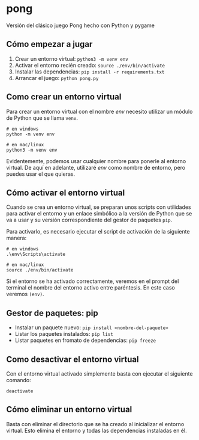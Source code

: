 # pong

Versión del clásico juego Pong hecho con Python y pygame

## Cómo empezar a jugar

1. Crear un entorno virtual: `python3 -m venv env`
2. Activar el entorno recién creado: `source ./env/bin/activate`
3. Instalar las dependencias: `pip install -r requirements.txt`
4. Arrancar el juego: `python pong.py`

## Como crear un entorno virtual

Para crear un entorno virtual con el nombre _env_ necesito utilizar
un módulo de Python que se llama `venv`.

```
# en windows
python -m venv env

# en mac/linux
python3 -m venv env
```

Evidentemente, podemos usar cualquier nombre para
ponerle al entorno virtual. De aquí en adelante,
utilizaré _env_ como nombre de entorno, pero puedes
usar el que quieras.

## Cómo activar el entorno virtual

Cuando se crea un entorno virtual, se preparan unos
scripts con utilidades para activar el entorno y
un enlace simbólico a la versión de Python que se va
a usar y su versión correspondiente del gestor de paquetes
`pip`.

Para activarlo, es necesario ejecutar el script de activación
de la siguiente manera:

```
# en windows
.\env\Scripts\activate

# en mac/linux
source ./env/bin/activate
```

Si el entorno se ha activado correctamente, veremos en el
prompt del terminal el nombre del entorno activo entre
paréntesis. En este caso veremos `(env)`.

## Gestor de paquetes: pip

- Instalar un paquete nuevo: `pip install <nombre-del-paquete>`
- Listar los paquetes instalados: `pip list`
- Listar paquetes en fromato de dependencias: `pip freeze`

## Como desactivar el entorno virtual

Con el entorno virtual activado simplemente basta con
ejecutar el siguiente comando:

```
deactivate
```

## Cómo eliminar un entorno virtual

Basta con eliminar el directorio que se ha creado al
inicializar el entorno virtual. Esto elimina el entorno
y todas las dependencias instaladas en él.
